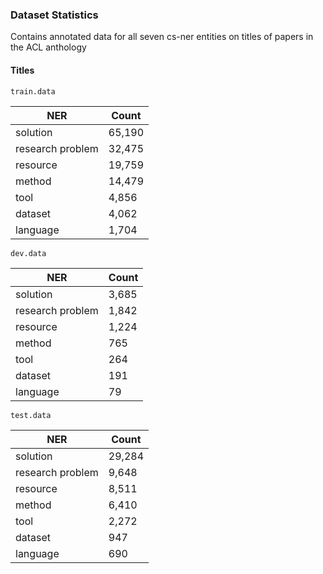 ### Dataset Statistics

Contains annotated data for all seven cs-ner entities on titles of papers in the ACL anthology

#### Titles

`train.data`

| NER | Count |
| --- | --- |
| solution | 65,190 |
| research problem | 32,475 |
| resource | 19,759 |
| method | 14,479 |
| tool | 4,856 |
| dataset | 4,062 |
| language | 1,704 |


`dev.data`

| NER | Count |
| --- | --- |
| solution | 3,685 |
| research problem | 1,842 |
| resource | 1,224 |
| method | 765 |
| tool | 264 |
| dataset | 191 |
| language | 79 |

`test.data`

| NER | Count |
| --- | --- |
| solution | 29,284 |
| research problem | 9,648 |
| resource | 8,511 |
| method | 6,410 |
| tool | 2,272 |
| dataset | 947 |
| language | 690 |

